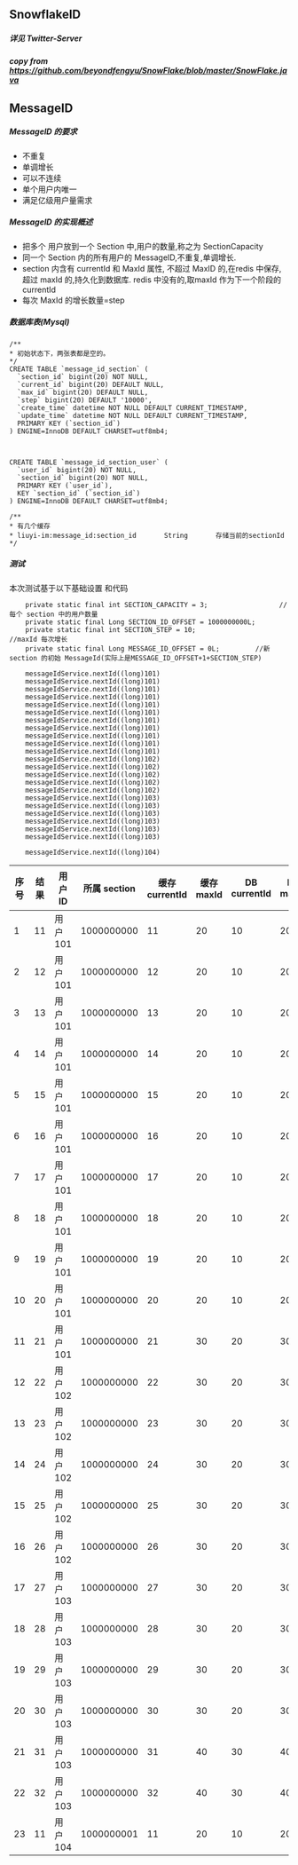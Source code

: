 
## SnowflakeID
##### 详见 Twitter-Server
##### copy from https://github.com/beyondfengyu/SnowFlake/blob/master/SnowFlake.java

## MessageID

##### MessageID 的要求
* 不重复
* 单调增长
* 可以不连续
* 单个用户内唯一
* 满足亿级用户量需求

##### MessageID 的实现概述
* 把多个 用户放到一个 Section 中,用户的数量,称之为 SectionCapacity
* 同一个 Section 内的所有用户的 MessageID,不重复,单调增长.
* section 内含有 currentId 和 MaxId 属性, 不超过 MaxID 的,在redis 中保存,超过 maxId 的,持久化到数据库. redis 中没有的,取maxId 作为下一个阶段的 currentId
* 每次 MaxId 的增长数量=step


##### 数据库表(Mysql)


````
/**
* 初始状态下，两张表都是空的。
*/
CREATE TABLE `message_id_section` (
  `section_id` bigint(20) NOT NULL,
  `current_id` bigint(20) DEFAULT NULL,
  `max_id` bigint(20) DEFAULT NULL,
  `step` bigint(20) DEFAULT '10000',
  `create_time` datetime NOT NULL DEFAULT CURRENT_TIMESTAMP,
  `update_time` datetime NOT NULL DEFAULT CURRENT_TIMESTAMP,
  PRIMARY KEY (`section_id`)
) ENGINE=InnoDB DEFAULT CHARSET=utf8mb4;



CREATE TABLE `message_id_section_user` (
  `user_id` bigint(20) NOT NULL,
  `section_id` bigint(20) NOT NULL,
  PRIMARY KEY (`user_id`),
  KEY `section_id` (`section_id`)
) ENGINE=InnoDB DEFAULT CHARSET=utf8mb4;
  ````
  
````
/**
* 有几个缓存
* liuyi-im:message_id:section_id       String       存储当前的sectionId
*/
````


##### 测试
本次测试基于以下基础设置 和代码
```
    private static final int SECTION_CAPACITY = 3;                  //每个 section 中的用户数量
    private static final Long SECTION_ID_OFFSET = 1000000000L;
    private static final int SECTION_STEP = 10;                         //maxId 每次增长
    private static final Long MESSAGE_ID_OFFSET = 0L;         //新 section 的初始 MessageId(实际上是MESSAGE_ID_OFFSET+1+SECTION_STEP)
    
    messageIdService.nextId((long)101)
    messageIdService.nextId((long)101)
    messageIdService.nextId((long)101)
    messageIdService.nextId((long)101)
    messageIdService.nextId((long)101)
    messageIdService.nextId((long)101)
    messageIdService.nextId((long)101)
    messageIdService.nextId((long)101)
    messageIdService.nextId((long)101)
    messageIdService.nextId((long)101)
    messageIdService.nextId((long)101)
    messageIdService.nextId((long)102)
    messageIdService.nextId((long)102)
    messageIdService.nextId((long)102)
    messageIdService.nextId((long)102)
    messageIdService.nextId((long)102)
    messageIdService.nextId((long)103)
    messageIdService.nextId((long)103)
    messageIdService.nextId((long)103)
    messageIdService.nextId((long)103)
    messageIdService.nextId((long)103)
    messageIdService.nextId((long)103)
    
    messageIdService.nextId((long)104)
```


| 序号 |结果| 用户 ID  | 所属 section |缓存currentId|缓存 maxId|DB currentId|DB maxId|写缓存|写 DB|
| ------| ------ | ------ | ------ |------ |------ |------ |------ |------ |------ |
| 1 |11| 用户101 | 1000000000 |11|20|10|20|✔|✔|
| 2 |12| 用户101 | 1000000000 |12|20|10|20|✔|✗|
| 3 |13| 用户101 | 1000000000 |13|20|10|20|✔|✗|
| 4 |14| 用户101 | 1000000000 |14|20|10|20|✔|✗|
| 5 |15| 用户101 | 1000000000 |15|20|10|20|✔|✗|
| 6 |16| 用户101 | 1000000000 |16|20|10|20|✔|✗|
| 7 |17| 用户101 | 1000000000 |17|20|10|20|✔|✗|
| 8 |18| 用户101 | 1000000000 |18|20|10|20|✔|✗|
| 9 |19| 用户101 | 1000000000 |19|20|10|20|✔|✗|
| 10 |20| 用户101 | 1000000000 |20|20|10|20|✔|✗|
| 11 |21| 用户101 | 1000000000 |21|30|20|30|✔|✔|
| 12 |22| 用户102 | 1000000000 |22|30|20|30|✔|✗|
| 13 |23| 用户102 | 1000000000 |23|30|20|30|✔|✗|
| 14 |24| 用户102 | 1000000000 |24|30|20|30|✔|✗|
| 15 |25| 用户102 | 1000000000 |25|30|20|30|✔|✗|
| 16 |26| 用户102 | 1000000000 |26|30|20|30|✔|✗|
| 17 |27| 用户103 | 1000000000 |27|30|20|30|✔|✗|
| 18 |28| 用户103 | 1000000000 |28|30|20|30|✔|✗|
| 19 |29| 用户103 | 1000000000 |29|30|20|30|✔|✗|
| 20 |30| 用户103 | 1000000000 |30|30|20|30|✔|✗|
| 21 |31| 用户103 | 1000000000 |31|40|30|40|✔|✔|
| 22 |32| 用户103 | 1000000000 |32|40|30|40|✔|✗|
| 23 |11| 用户104 | 1000000001 |11|20|10|20|✔|✔|
 